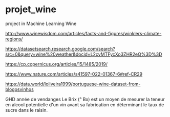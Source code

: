 # projet_wine
project in Machine Learning Wine

http://www.winewisdom.com/articles/facts-and-figures/winklers-climate-regions/

https://datasetsearch.research.google.com/search?src=0&query=wine%20weather&docid=L2cvMTFycXo3ZHR2eQ%3D%3D

https://cp.copernicus.org/articles/15/1485/2019/

https://www.nature.com/articles/s41597-022-01367-6#ref-CR29

https://data.world/loliveira1999/portuguese-wine-dataset-from-blogosvinhos








GHD année de vendanges
Le Brix (° Bx) est un moyen de mesurer la teneur en alcool potentielle d'un vin avant sa fabrication en déterminant le taux de sucre dans le raisin.
